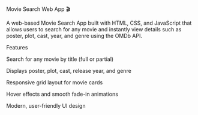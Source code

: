 Movie Search Web App 🎬

A web-based Movie Search App built with HTML, CSS, and JavaScript that allows users to search for any movie and instantly view details such as poster, plot, cast, year, and genre using the OMDb API.

Features

Search for any movie by title (full or partial)

Displays poster, plot, cast, release year, and genre

Responsive grid layout for movie cards

Hover effects and smooth fade-in animations

Modern, user-friendly UI design
